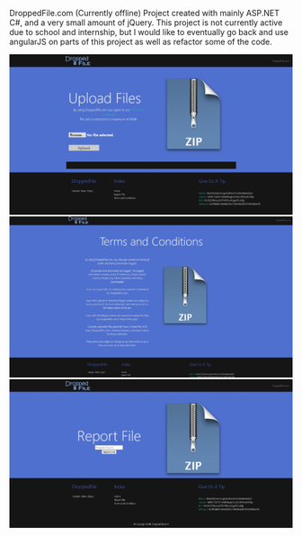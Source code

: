 DroppedFile.com (Currently offline)
Project created with mainly ASP.NET C#, and a very small amount of jQuery.
This project is not currently active due to school and internship, but I would like to eventually go back and use angularJS on parts of this project as well as refactor some of the code.

![ScreenShot](https://github.com/aaprather/DroppedFile/blob/master/Images/main_page_DroppedFile.jpg)
![ScreenShot](https://github.com/aaprather/DroppedFile/blob/master/Images/terms_DroppedFile.jpg)
![ScreenShot](https://github.com/aaprather/DroppedFile/blob/master/Images/report_file_DroppedFile.jpg)
